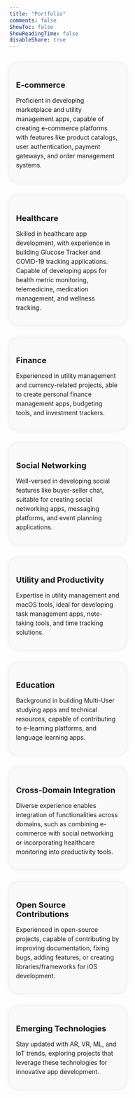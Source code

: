 ```yaml
---
title: "Portfolio"
comments: false
ShowToc: false
ShowReadingTime: false
disableShare: true
---
```


<div class="portfolio">
  <div class="portfolio-item">
    <h3>E-commerce</h3>
    <p>Proficient in developing marketplace and utility management apps, capable of creating e-commerce platforms with features like product catalogs, user authentication, payment gateways, and order management systems.</p>
  </div>
  <div class="portfolio-item">
    <h3>Healthcare</h3>
    <p>Skilled in healthcare app development, with experience in building Glucose Tracker and COVID-19 tracking applications. Capable of developing apps for health metric monitoring, telemedicine, medication management, and wellness tracking.</p>
  </div>
  <div class="portfolio-item">
    <h3>Finance</h3>
    <p>Experienced in utility management and currency-related projects, able to create personal finance management apps, budgeting tools, and investment trackers.</p>
  </div>
  <div class="portfolio-item">
    <h3>Social Networking</h3>
    <p>Well-versed in developing social features like buyer-seller chat, suitable for creating social networking apps, messaging platforms, and event planning applications.</p>
  </div>
  <div class="portfolio-item">
    <h3>Utility and Productivity</h3>
    <p>Expertise in utility management and macOS tools, ideal for developing task management apps, note-taking tools, and time tracking solutions.</p>
  </div>
  <div class="portfolio-item">
    <h3>Education</h3>
    <p>Background in building Multi-User studying apps and technical resources, capable of contributing to e-learning platforms, and language learning apps.</p>
  </div>
  <div class="portfolio-item">
    <h3>Cross-Domain Integration</h3>
    <p>Diverse experience enables integration of functionalities across domains, such as combining e-commerce with social networking or incorporating healthcare monitoring into productivity tools.</p>
  </div>
  <div class="portfolio-item">
    <h3>Open Source Contributions</h3>
    <p>Experienced in open-source projects, capable of contributing by improving documentation, fixing bugs, adding features, or creating libraries/frameworks for iOS development.</p>
  </div>
  <div class="portfolio-item">
    <h3>Emerging Technologies</h3>
    <p>Stay updated with AR, VR, ML, and IoT trends, exploring projects that leverage these technologies for innovative app development.</p>
  </div>
</div>

<style>
  .portfolio {
    display: flex;
    flex-wrap: wrap;
    margin: 0 -15px;
  }

  .portfolio-item {
    flex: 0 0 calc(50% - 30px);
    margin: 15px;
    padding: 15px;
    background-color: #f9f9f9;
    border-radius: 20px;
    box-shadow: 0 0 10px rgba(0, 0, 0, 0.1);
  }

  .portfolio-item h3 {
    font-size: 18px;
    margin-bottom: 10px;
  }

  .portfolio-item p {
    font-size: 14px;
    line-height: 1.5;
  }

  /* Media Query for mobile adaptation */
  @media (max-width: 768px) {
    .portfolio {
      flex-direction: column;
    }
    .portfolio-item {
      flex: 1 0 100%;
    }
  }
</style>
